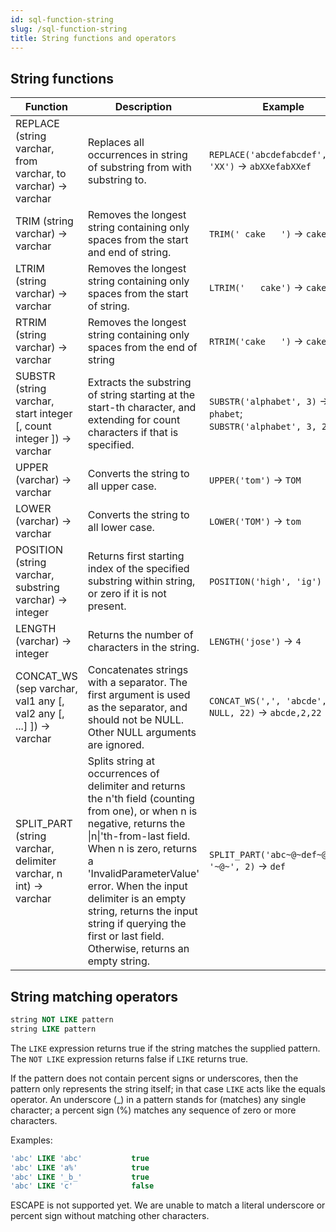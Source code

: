 ```yaml
---
id: sql-function-string
slug: /sql-function-string
title: String functions and operators
---
```



## String functions

|Function|Description|Example|
|---|---|---|
|REPLACE (string varchar, from varchar, to varchar) → varchar|Replaces all occurrences in string of substring from with substring to.|`REPLACE('abcdefabcdef', 'cd', 'XX')` → `abXXefabXXef`|
|TRIM (string varchar) → varchar|Removes the longest string containing only spaces from the start and end of string.|`TRIM(' cake   ')` → `cake`|
|LTRIM (string varchar) → varchar|Removes the longest string containing only spaces from the start of string.|`LTRIM('   cake')` → `cake`|
|RTRIM (string varchar) → varchar|Removes the longest string containing only spaces from the end of string|`RTRIM('cake   ')` → `cake`|
|SUBSTR (string varchar, start integer [, count integer ]) → varchar|Extracts the substring of string starting at the start-th character, and extending for count characters if that is specified.| `SUBSTR('alphabet', 3)` → `phabet`; <br /> `SUBSTR('alphabet', 3, 2)` → `ph`|
|UPPER (varchar) → varchar|Converts the string to all upper case.|`UPPER('tom')` → `TOM`|
|LOWER (varchar) → varchar|Converts the string to all lower case.|`LOWER('TOM')` → `tom`|
|POSITION (string varchar, substring varchar) → integer	|Returns first starting index of the specified substring within string, or zero if it is not present.|`POSITION('high', 'ig')` → `2`|
|LENGTH (varchar) → integer|Returns the number of characters in the string.|`LENGTH('jose')` → `4`|
|CONCAT_WS (sep varchar, val1 any [, val2 any [, ...] ]) → varchar | Concatenates strings with a separator. The first argument is used as the separator, and should not be NULL. Other NULL arguments are ignored. | `CONCAT_WS(',', 'abcde', 2, NULL, 22)` → `abcde,2,22` |
|SPLIT_PART (string varchar, delimiter varchar, n int) → varchar | Splits string at occurrences of delimiter and returns the n'th field (counting from one), or when n is negative, returns the \|n\|'th-from-last field. When n is zero, returns a 'InvalidParameterValue' error. When the input delimiter is an empty string, returns the input string if querying the first or last field. Otherwise, returns an empty string. | `SPLIT_PART('abc~@~def~@~ghi', '~@~', 2)` → `def` |


## String matching operators

```sql
string NOT LIKE pattern
string LIKE pattern
```

The `LIKE` expression returns true if the string matches the supplied pattern. The `NOT LIKE` expression returns false if `LIKE` returns true.

If the pattern does not contain percent signs or underscores, then the pattern only represents the string itself; in that case `LIKE` acts like the equals operator. An underscore (_) in a pattern stands for (matches) any single character; a percent sign (%) matches any sequence of zero or more characters.

Examples:

```sql
'abc' LIKE 'abc'           true
'abc' LIKE 'a%'            true
'abc' LIKE '_b_'           true
'abc' LIKE 'c'             false
```


ESCAPE is not supported yet. We are unable to match a literal underscore or percent sign without matching other characters.

